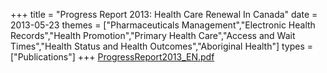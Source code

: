 +++
title = "Progress Report 2013: Health Care Renewal In Canada"
date = 2013-05-23
themes = ["Pharmaceuticals Management","Electronic Health Records","Health Promotion","Primary Health Care","Access and Wait Times","Health Status and Health Outcomes","Aboriginal Health"]
types = ["Publications"]
+++
[ProgressReport2013_EN.pdf](/files/ProgressReport2013_EN.pdf)
